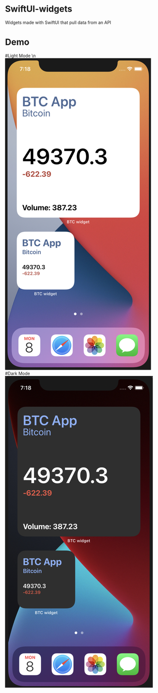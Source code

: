 # SwiftUI-widgets
Widgets made with SwiftUI that pull data from an API
# Demo
#Light Mode \n
![](light.png)
#Dark Mode
![](dark.png)

